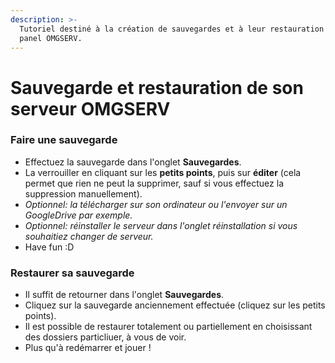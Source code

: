 ```yaml
---
description: >-
  Tutoriel destiné à la création de sauvegardes et à leur restauration via le
  panel OMGSERV.
---
```


# Sauvegarde et restauration de son serveur OMGSERV

### Faire une sauvegarde

* Effectuez la sauvegarde dans l'onglet **Sauvegardes**.
* La verrouiller en cliquant sur les **petits points**, puis sur **éditer** \(cela permet que rien ne peut la supprimer, sauf si vous effectuez la suppression manuellement\).
* _Optionnel: la télécharger sur son ordinateur ou l'envoyer sur un GoogleDrive par exemple._
* _Optionnel:  réinstaller le serveur dans l'onglet réinstallation si vous souhaitiez changer de serveur._
* Have fun :D

### Restaurer sa sauvegarde

* Il suffit de retourner dans l'onglet **Sauvegardes**.
* Cliquez sur la sauvegarde anciennement effectuée \(cliquez sur les petits points\). 
* Il est possible de restaurer totalement ou partiellement en choisissant des dossiers particliuer, à vous de voir.
* Plus qu'à redémarrer et jouer ! 

